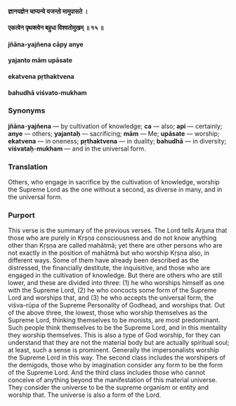 #### ज्ञानयज्ञेन चाप्यन्ये यजन्तो मामुपासते ।
#### एकत्वेन पृथक्त्वेन बहुधा विश्वतोमुखम् ॥ १५ ॥

#### jñāna-yajñena cāpy anye
#### yajanto mām upāsate
#### ekatvena pṛthaktvena
#### bahudhā viśvato-mukham

### Synonyms

**jñāna**-**yajñena** — by cultivation of knowledge; **ca** — also; **api** — certainly; **anye** — others; **yajantaḥ** — sacrificing; **mām** — Me; **upāsate** — worship; **ekatvena** — in oneness; **pṛthaktvena** — in duality; **bahudhā** — in diversity; **viśvataḥ**-**mukham** — and in the universal form.

### Translation

Others, who engage in sacrifice by the cultivation of knowledge, worship the Supreme Lord as the one without a second, as diverse in many, and in the universal form.

### Purport

This verse is the summary of the previous verses. The Lord tells Arjuna that those who are purely in Kṛṣṇa consciousness and do not know anything other than Kṛṣṇa are called mahātmā; yet there are other persons who are not exactly in the position of mahātmā but who worship Kṛṣṇa also, in different ways. Some of them have already been described as the distressed, the financially destitute, the inquisitive, and those who are engaged in the cultivation of knowledge. But there are others who are still lower, and these are divided into three: (1) he who worships himself as one with the Supreme Lord, (2) he who concocts some form of the Supreme Lord and worships that, and (3) he who accepts the universal form, the viśva-rūpa of the Supreme Personality of Godhead, and worships that. Out of the above three, the lowest, those who worship themselves as the Supreme Lord, thinking themselves to be monists, are most predominant. Such people think themselves to be the Supreme Lord, and in this mentality they worship themselves. This is also a type of God worship, for they can understand that they are not the material body but are actually spiritual soul; at least, such a sense is prominent. Generally the impersonalists worship the Supreme Lord in this way. The second class includes the worshipers of the demigods, those who by imagination consider any form to be the form of the Supreme Lord. And the third class includes those who cannot conceive of anything beyond the manifestation of this material universe. They consider the universe to be the supreme organism or entity and worship that. The universe is also a form of the Lord.